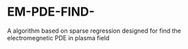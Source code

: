 # EM-PDE-FIND-
A algorithm based on sparse regression designed for find the electromegnetic PDE in plasma field
